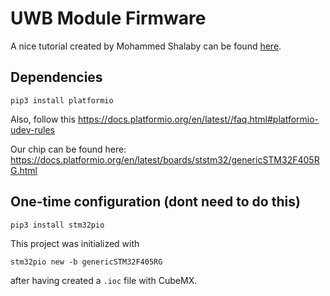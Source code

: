 # UWB Module Firmware
A nice tutorial created by Mohammed Shalaby can be found [here](./doc/stm32_tutorial.md).

## Dependencies

    pip3 install platformio

Also, follow this https://docs.platformio.org/en/latest//faq.html#platformio-udev-rules

Our chip can be found here: https://docs.platformio.org/en/latest/boards/ststm32/genericSTM32F405RG.html 

## One-time configuration (dont need to do this)
    pip3 install stm32pio

This project was initialized with 

    stm32pio new -b genericSTM32F405RG

after having created a `.ioc` file with CubeMX.



